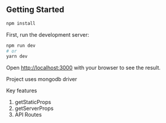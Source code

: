 ## Getting Started

```bash
npm install
```

First, run the development server:

```bash
npm run dev
# or
yarn dev
```

Open [http://localhost:3000](http://localhost:3000) with your browser to see the result.

Project uses mongodb driver


Key features

1. getStaticProps
2. getServerProps
3. API Routes